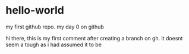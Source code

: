 # hello-world
my first github repo. my day 0 on github

hi there,
this is my first comment after creating a branch on gh. 
it doesnt seem a tough as i had assumed it to be
